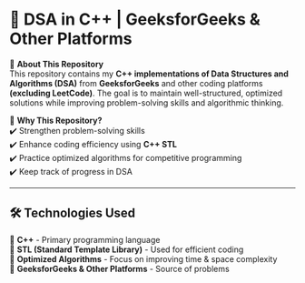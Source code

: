# 🚀 DSA in C++ | GeeksforGeeks & Other Platforms  

📌 **About This Repository**  
This repository contains my **C++ implementations of Data Structures and Algorithms (DSA)** from **GeeksforGeeks** and other coding platforms **(excluding LeetCode)**. The goal is to maintain well-structured, optimized solutions while improving problem-solving skills and algorithmic thinking.  

📍 **Why This Repository?**  
✔️ Strengthen problem-solving skills  
✔️ Enhance coding efficiency using **C++ STL**  
✔️ Practice optimized algorithms for competitive programming  
✔️ Keep track of progress in DSA  

---

## 🛠 Technologies Used  
🔹 **C++** - Primary programming language  
🔹 **STL (Standard Template Library)** - Used for efficient coding  
🔹 **Optimized Algorithms** - Focus on improving time & space complexity  
🔹 **GeeksforGeeks & Other Platforms** - Source of problems  


